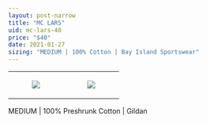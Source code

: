 ```yaml
---
layout: post-narrow
title: "MC LARS"
uid: mc-lars-40
price: "$40"
date: 2021-01-27
sizing: "MEDIUM | 100% Cotton | Bay Island Sportswear"
---
```




<table style="width:100%;"><tr><td style="vertical-align:top;">
      <figure class="tmblr-full" data-orig-height="2048" data-orig-width="1365" data-orig-src="https://concertshirts.netlify.app/shirts/0245/0245-01.jpg"><img src="https://64.media.tumblr.com/e095b6440b146e47b48df79a7caf59c5/06230cdbe2807148-1f/s540x810/cd6848421df9cff88170d5a0cef45a3c6c53bdc4.jpg" data-orig-height="2048" data-orig-width="1365" data-orig-src="https://concertshirts.netlify.app/shirts/0245/0245-01.jpg"/></figure></td>
    <td style="vertical-align:top;">
      <figure class="tmblr-full" data-orig-height="2048" data-orig-width="1365" data-orig-src="https://concertshirts.netlify.app/shirts/0245/0245-02.jpg"><img src="https://64.media.tumblr.com/d0e73940958e52f24731e0885e8703f4/06230cdbe2807148-d0/s540x810/499ceeb1862d6ac432ea8a11abdf4786c6ea9b88.jpg" data-orig-height="2048" data-orig-width="1365" data-orig-src="https://concertshirts.netlify.app/shirts/0245/0245-02.jpg"/></figure></td>
  </tr></table><p>
  MEDIUM | 100% Preshrunk Cotton | Gildan
</p>

